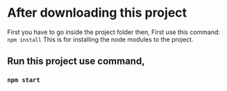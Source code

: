 # After downloading this project

First you have to go inside the project folder then,
First use this command: `npm install`
This is for installing the node modules to the project.

## Run this project use command,

### `npm start`


